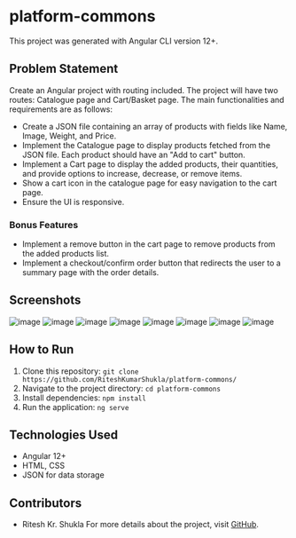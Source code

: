 # platform-commons

This project was generated with Angular CLI version 12+.

## Problem Statement

Create an Angular project with routing included. The project will have two routes: Catalogue page and Cart/Basket page. The main functionalities and requirements are as follows:

- Create a JSON file containing an array of products with fields like Name, Image, Weight, and Price.
- Implement the Catalogue page to display products fetched from the JSON file. Each product should have an "Add to cart" button.
- Implement a Cart page to display the added products, their quantities, and provide options to increase, decrease, or remove items.
- Show a cart icon in the catalogue page for easy navigation to the cart page.
- Ensure the UI is responsive.

### Bonus Features

- Implement a remove button in the cart page to remove products from the added products list.
- Implement a checkout/confirm order button that redirects the user to a summary page with the order details.

## Screenshots

![image](https://github.com/RiteshKumarShukla/platform-commons/assets/110231091/134f2de6-ecf4-4282-9017-eafc9439f8ba)
![image](https://github.com/RiteshKumarShukla/platform-commons/assets/110231091/3c28e8c8-4e03-45b1-ac8d-acb77778e2e7)
![image](https://github.com/RiteshKumarShukla/platform-commons/assets/110231091/67b23310-edf0-401d-8d09-7961b6edc980)
![image](https://github.com/RiteshKumarShukla/platform-commons/assets/110231091/40e7e5ed-4ee6-4c5e-9148-2d6c9721a5ee)
![image](https://github.com/RiteshKumarShukla/platform-commons/assets/110231091/7d5bd71f-5656-42b2-861e-cd12517bddce)
![image](https://github.com/RiteshKumarShukla/platform-commons/assets/110231091/54df71d2-d21f-41cd-9e9f-7ee118854781)
![image](https://github.com/RiteshKumarShukla/platform-commons/assets/110231091/3d7670a2-85a4-460d-9b9c-690a4df8f96a)
![image](https://github.com/RiteshKumarShukla/platform-commons/assets/110231091/b2699a9d-872e-4bf6-b434-49a913d6e519)


## How to Run

1. Clone this repository: `git clone https://github.com/RiteshKumarShukla/platform-commons/`
2. Navigate to the project directory: `cd platform-commons`
3. Install dependencies: `npm install`
4. Run the application: `ng serve`

## Technologies Used

- Angular 12+
- HTML, CSS
- JSON for data storage

## Contributors

- Ritesh Kr. Shukla
For more details about the project, visit [GitHub](https://github.com/RiteshKumarShukla).
